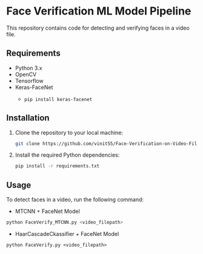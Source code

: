 
# Face Verification ML Model Pipeline

This repository contains code for detecting and verifying faces in a video file. 

## Requirements

- Python 3.x
- OpenCV
- Tensorflow
- Keras-FaceNet
    - ```
      pip install keras-facenet
      ```

## Installation

1. Clone the repository to your local machine:

    ```bash
    git clone https://github.com/vinit55/Face-Verification-on-Video-File.git
    ```

2. Install the required Python dependencies:

    ```bash
    pip install -r requirements.txt
    ```

## Usage

To detect faces in a video, run the following command:
- MTCNN + FaceNet Model
```bash
python FaceVerify_MTCNN.py <video_filepath>
```

- HaarCascadeCkassifier + FaceNet Model
```
python FaceVerify.py <video_filepath>
```
